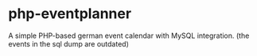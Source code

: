 # php-eventplanner
A simple PHP-based german event calendar with MySQL integration.
(the events in the sql dump are outdated)
